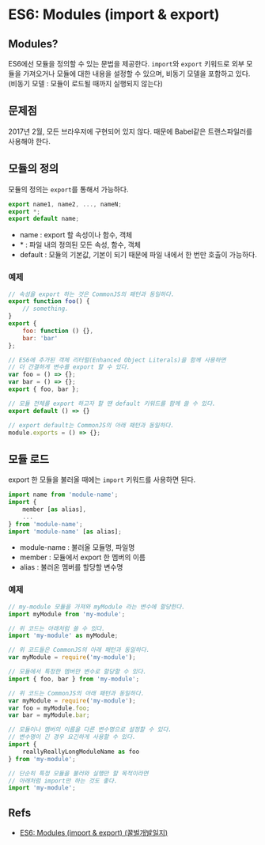 # ES6: Modules (import & export)

## Modules?
ES6에선 모듈을 정의할 수 있는 문법을 제공한다.
`import`와 `export` 키워드로 외부 모듈을 가져오거나 모듈에 대한 내용을 설정할 수 있으며, 비동기 모델을 포함하고 있다.
(비동기 모델 : 모듈이 로드될 때까지 실행되지 않는다)

## 문제점
2017년 2월, 모든 브라우저에 구현되어 있지 않다.
때문에 Babel같은 트랜스파일러를 사용해야 한다.

## 모듈의 정의
모듈의 정의는 `export`를 통해서 가능하다.

```js
export name1, name2, ..., nameN;
export *;
export default name;
```

* name : export 할 속성이나 함수, 객체
* \* : 파일 내의 정의된 모든 속성, 함수, 객체
* default : 모듈의 기본값, 기본이 되기 때문에 파일 내에서 한 번만 호출이 가능하다.

### 예제

```js
// 속성을 export 하는 것은 CommonJS의 패턴과 동일하다.
export function foo() {
    // something.
}
export {
    foo: function () {},
    bar: 'bar'
};
```

```js
// ES6에 추가된 객체 리터럴(Enhanced Object Literals)을 함께 사용하면
// 더 간결하게 변수를 export 할 수 있다.
var foo = () => {};
var bar = () => {};
export { foo, bar };
```

```js
// 모듈 전체를 export 하고자 할 땐 default 키워드를 함께 쓸 수 있다.
export default () => {}
```

```js
// export default는 CommonJS의 아래 패턴과 동일하다.
module.exports = () => {};
```

## 모듈 로드
export 한 모듈을 불러올 때에는 `import` 키워드를 사용하면 된다.

```js
import name from 'module-name';
import {
    member [as alias],
    ...
} from 'module-name';
import 'module-name' [as alias];
```

* module-name : 불러올 모듈명, 파일명
* member : 모듈에서 export 한 멤버의 이름
* alias : 불러온 멤버를 할당할 변수명

### 예제

```js
// my-module 모듈을 가져와 myModule 라는 변수에 할당한다.
import myModule from 'my-module';
```

```js
// 위 코드는 아래처럼 쓸 수 있다.
import 'my-module' as myModule;
```

```js
// 위 코드들은 CommonJS의 아래 패턴과 동일하다.
var myModule = require('my-module');
```

```js
// 모듈에서 특정한 멤버만 변수로 할당할 수 있다.
import { foo, bar } from 'my-module';
```

```js
// 위 코드는 CommonJS의 아래 패턴과 동일하다.
var myModule = require('my-module');
var foo = myModule.foo;
var bar = myModule.bar;
```

```js
// 모듈이나 멤버의 이름을 다른 변수명으로 설정할 수 있다.
// 변수명이 긴 경우 요긴하게 사용할 수 있다.
import {
    reallyReallyLongModuleName as foo
} from 'my-module';
```

```js
// 단순히 특정 모듈을 불러와 실행만 할 목적이라면
// 아래처럼 import만 하는 것도 좋다.
import 'my-module';
```

## Refs
* [ES6: Modules (import & export) (꿀벌개발일지)](http://ohgyun.com/588)
